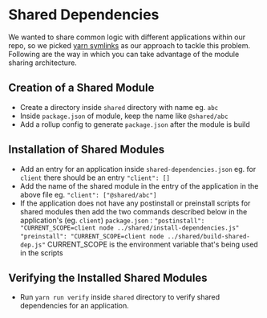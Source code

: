 # Shared Dependencies
We wanted to share common logic with different applications within our repo, so we picked [yarn symlinks](https://classic.yarnpkg.com/en/docs/cli/link) as our approach to tackle this problem. Following are the way in which you can take advantage of the module sharing architecture.

## Creation of a Shared Module
- Create a directory inside `shared` directory with name eg. `abc`
- Inside `package.json` of module, keep the name like `@shared/abc`
- Add a rollup config to generate `package.json` after the module is build

## Installation of Shared Modules
- Add an entry for an application inside `shared-dependencies.json` eg. for `client` there should be an entry `"client": []`
- Add the name of the shared module in the entry of the application in the above file eg. `"client": ["@shared/abc"]`
- If the application does not have any postinstall or preinstall scripts for shared modules then add the two commands described below in the application's (eg. `client`)  `package.json` : 
  `"postinstall": "CURRENT_SCOPE=client node ../shared/install-dependencies.js"`
  `"preinstall": "CURRENT_SCOPE=client node ../shared/build-shared-dep.js"`
  CURRENT_SCOPE is the environment variable that's being used in the scripts

## Verifying the Installed Shared Modules
- Run `yarn run verify` inside `shared` directory to verify shared dependencies for an application.

